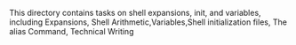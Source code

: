 This directory contains tasks on shell expansions, init, and variables, including Expansions, Shell Arithmetic,Variables,Shell initialization files, The alias Command, Technical Writing
